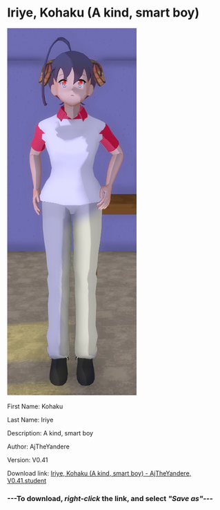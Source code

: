 # Iriye, Kohaku (A kind, smart boy)

<img src = "https://raw.githubusercontent.com/Arbiter1223/Daigaku-Gurashi-Custom-Students/master/Students/Files/Iriye%2C%20Kohaku%20(A%20kind%2C%20smart%20boy).png">

First Name: Kohaku

Last Name: Iriye

Description: A kind, smart boy

Author: AjTheYandere

Version: V0.41

Download link: <a href="https://raw.githubusercontent.com/Arbiter1223/Daigaku-Gurashi-Custom-Students/master/Students/Files/Iriye%2C%20Kohaku%20(A%20kind%2C%20smart%20boy)%20-%20AjTheYandere%2C%20V0.41.student">Iriye, Kohaku (A kind, smart boy) - AjTheYandere, V0.41.student</a>

### ---**To download, _right-click_ the link, and select _"Save as"_**---
